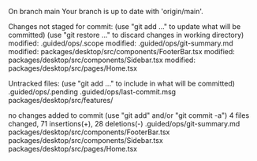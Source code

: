 On branch main
Your branch is up to date with 'origin/main'.

Changes not staged for commit:
(use "git add <file>..." to update what will be committed)
(use "git restore <file>..." to discard changes in working directory)
modified: .guided/ops/.scope
modified: .guided/ops/git-summary.md
modified: packages/desktop/src/components/FooterBar.tsx
modified: packages/desktop/src/components/Sidebar.tsx
modified: packages/desktop/src/pages/Home.tsx

Untracked files:
(use "git add <file>..." to include in what will be committed)
.guided/ops/.pending
.guided/ops/last-commit.msg
packages/desktop/src/features/

no changes added to commit (use "git add" and/or "git commit -a")
4 files changed, 71 insertions(+), 28 deletions(-)
.guided/ops/git-summary.md
packages/desktop/src/components/FooterBar.tsx
packages/desktop/src/components/Sidebar.tsx
packages/desktop/src/pages/Home.tsx
